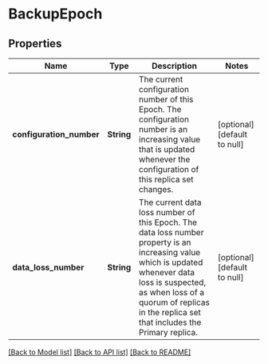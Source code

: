 # BackupEpoch

## Properties
Name | Type | Description | Notes
------------ | ------------- | ------------- | -------------
**configuration_number** | **String** | The current configuration number of this Epoch. The configuration number is an increasing value that is updated whenever the configuration of this replica set changes. | [optional] [default to null]
**data_loss_number** | **String** | The current data loss number of this Epoch. The data loss number property is an increasing value which is updated whenever data loss is suspected, as when loss of a quorum of replicas in the replica set that includes the Primary replica. | [optional] [default to null]

[[Back to Model list]](../README.md#documentation-for-models) [[Back to API list]](../README.md#documentation-for-api-endpoints) [[Back to README]](../README.md)


